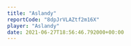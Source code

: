 ```yaml
---
title: "Aslandy"
reportCode: "8dpJrVLAZtf2m16X"
player: "Aslandy"
date: 2021-06-27T18:56:46.792000+00:00
---
```

